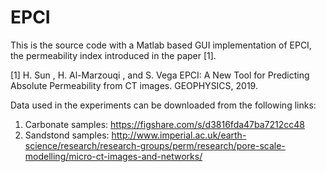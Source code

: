 # EPCI

This is the source code with a Matlab based GUI implementation of EPCI, the permeability index introduced in the paper [1].

[1] H. Sun , H. Al-Marzouqi , and S. Vega EPCI: A New Tool for Predicting Absolute Permeability from CT images. GEOPHYSICS, 2019.

Data used in the experiments can be downloaded from the following links:
1. Carbonate samples: https://figshare.com/s/d3816fda47ba7212cc48
2. Sandstond samples: http://www.imperial.ac.uk/earth-science/research/research-groups/perm/research/pore-scale-modelling/micro-ct-images-and-networks/ 

